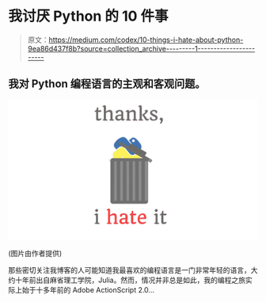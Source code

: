 # 我讨厌 Python 的 10 件事

> 原文：<https://medium.com/codex/10-things-i-hate-about-python-9ea86d437f8b?source=collection_archive---------1----------------------->

## 我对 Python 编程语言的主观和客观问题。

![](img/33feaf0540e6a57a17a9cf0f1c146bbe.png)

(图片由作者提供)

那些密切关注我博客的人可能知道我最喜欢的编程语言是一门非常年轻的语言，大约十年前出自麻省理工学院，Julia。然而，情况并非总是如此，我的编程之旅实际上始于十多年前的 Adobe ActionScript 2.0…
